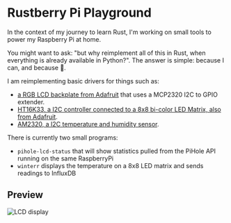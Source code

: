 # Rustberry Pi Playground

In the context of my journey to learn Rust, I'm working on small tools to power my Raspberry Pi at home.

You might want to ask: "but why reimplement all of this in Rust, when everything is already available in Python?".
The answer is simple: because I can, and because :crab:.

I am reimplementing basic drivers for things such as:
* [a RGB LCD backplate from Adafruit](https://www.adafruit.com/product/1110) that uses a MCP2320 I2C to GPIO extender.
* [HT16K33, a I2C controller connected to a 8x8 bi-color LED Matrix, also from Adafruit](https://learn.adafruit.com/adafruit-led-backpack/bi-color-8x8-matrix).
* [AM2320, a I2C temperature and humidity sensor](https://akizukidenshi.com/download/ds/aosong/AM2320.pdf).

There is currently two small programs:
* `pihole-lcd-status` that will show statistics pulled from the PiHole API running on the same RaspberryPi
* `winterr` displays the temperature on a 8x8 LED matrix and sends readings to InfluxDB

## Preview

![LCD display](https://github.com/gferon/rustberrypi-playground/raw/master/lcd.jpg)